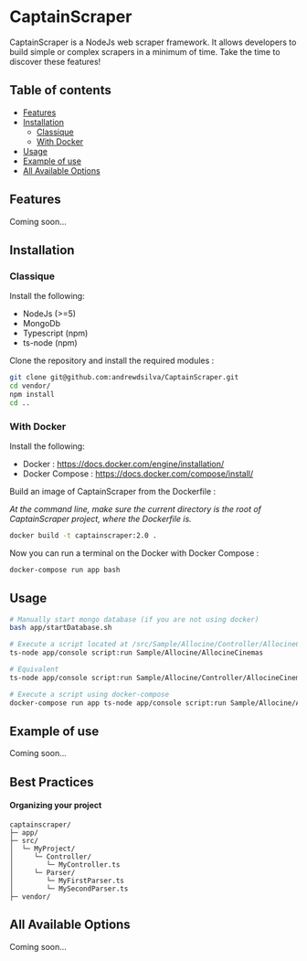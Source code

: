 CaptainScraper
==============

CaptainScraper is a NodeJs web scraper framework. It allows developers to build simple or complex scrapers in a minimum of time. Take the time to discover these features!

## Table of contents

- [Features](#features)
- [Installation](#installation)
    - [Classique](#classique)
    - [With Docker](#with-docker)
- [Usage](#usage)
- [Example of use](#example-of-use)
- [All Available Options](#all-available-options)

## Features

Coming soon...

## Installation

### Classique

Install the following:

- NodeJs (>=5)
- MongoDb
- Typescript (npm)
- ts-node (npm)

Clone the repository and install the required modules :

```sh
git clone git@github.com:andrewdsilva/CaptainScraper.git
cd vendor/
npm install
cd ..
```

### With Docker

Install the following:

- Docker : https://docs.docker.com/engine/installation/
- Docker Compose : https://docs.docker.com/compose/install/

Build an image of CaptainScraper from the Dockerfile :

*At the command line, make sure the current directory is the root of CaptainScraper project, where the Dockerfile is.*

```sh
docker build -t captainscraper:2.0 .
```

Now you can run a terminal on the Docker with Docker Compose :

```sh
docker-compose run app bash
```

## Usage

```sh
# Manually start mongo database (if you are not using docker)
bash app/startDatabase.sh

# Execute a script located at /src/Sample/Allocine/Controller/AllocineCinemas.ts
ts-node app/console script:run Sample/Allocine/AllocineCinemas

# Equivalent
ts-node app/console script:run Sample/Allocine/Controller/AllocineCinemas

# Execute a script using docker-compose
docker-compose run app ts-node app/console script:run Sample/Allocine/AllocineCinemas
```

## Example of use

Coming soon...

## Best Practices

#### Organizing your project

    captainscraper/
    ├─ app/
    ├─ src/
    │  └─ MyProject/
    │     └─ Controller/
    │        └─ MyController.ts
    │     └─ Parser/
    │        └─ MyFirstParser.ts
    │        └─ MySecondParser.ts
    ├─ vendor/

## All Available Options

Coming soon...